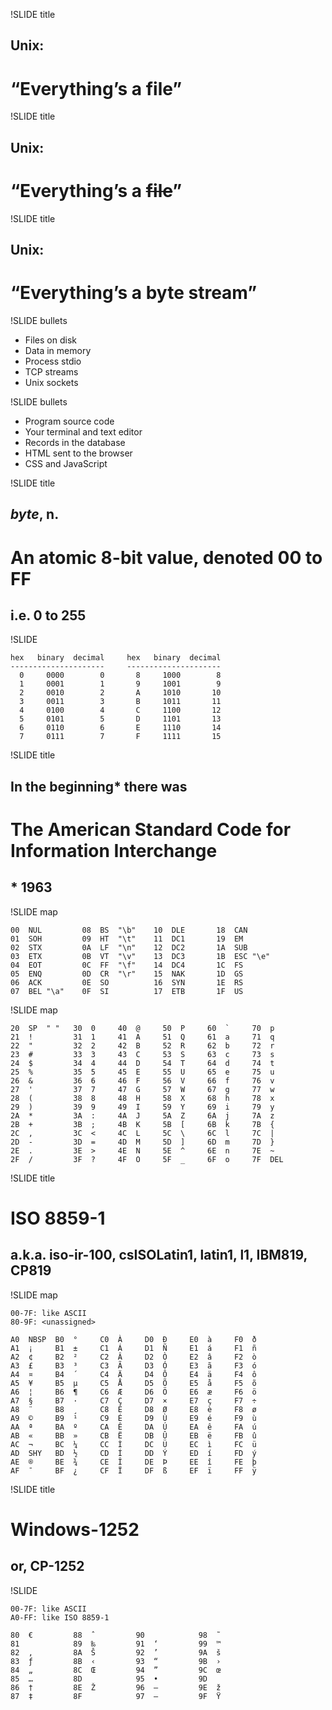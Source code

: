!SLIDE title
## Unix:
# “Everything’s a file”


!SLIDE title
## Unix:
# “Everything’s a <del>file</del>”


!SLIDE title
## Unix:
# “Everything’s a byte stream”


!SLIDE bullets

* Files on disk
* Data in memory
* Process stdio
* TCP streams
* Unix sockets


!SLIDE bullets

* Program source code
* Your terminal and text editor
* Records in the database
* HTML sent to the browser
* CSS and JavaScript


!SLIDE title
## *byte*, n.
# An atomic 8-bit value, denoted 00 to FF
## i.e. 0 to 255


!SLIDE

```
hex   binary  decimal     hex   binary  decimal
---------------------     ---------------------
  0     0000        0       8     1000        8
  1     0001        1       9     1001        9
  2     0010        2       A     1010       10
  3     0011        3       B     1011       11
  4     0100        4       C     1100       12
  5     0101        5       D     1101       13
  6     0110        6       E     1110       14
  7     0111        7       F     1111       15
``` 


!SLIDE title
## In the beginning* there was
# The American Standard Code for Information Interchange
## * 1963


!SLIDE map

```
00  NUL         08  BS  "\b"    10  DLE       18  CAN
01  SOH         09  HT  "\t"    11  DC1       19  EM
02  STX         0A  LF  "\n"    12  DC2       1A  SUB
03  ETX         0B  VT  "\v"    13  DC3       1B  ESC "\e"
04  EOT         0C  FF  "\f"    14  DC4       1C  FS
05  ENQ         0D  CR  "\r"    15  NAK       1D  GS
06  ACK         0E  SO          16  SYN       1E  RS
07  BEL "\a"    0F  SI          17  ETB       1F  US
```


!SLIDE map

```
20  SP  " "   30  0     40  @     50  P     60  `     70  p
21  !         31  1     41  A     51  Q     61  a     71  q
22  "         32  2     42  B     52  R     62  b     72  r
23  #         33  3     43  C     53  S     63  c     73  s
24  $         34  4     44  D     54  T     64  d     74  t
25  %         35  5     45  E     55  U     65  e     75  u
26  &         36  6     46  F     56  V     66  f     76  v
27  '         37  7     47  G     57  W     67  g     77  w
28  (         38  8     48  H     58  X     68  h     78  x
29  )         39  9     49  I     59  Y     69  i     79  y
2A  *         3A  :     4A  J     5A  Z     6A  j     7A  z
2B  +         3B  ;     4B  K     5B  [     6B  k     7B  {
2C  ,         3C  <     4C  L     5C  \     6C  l     7C  |
2D  -         3D  =     4D  M     5D  ]     6D  m     7D  }
2E  .         3E  >     4E  N     5E  ^     6E  n     7E  ~
2F  /         3F  ?     4F  O     5F  _     6F  o     7F  DEL
```


!SLIDE title
# ISO 8859-1
## a.k.a. iso-ir-100, csISOLatin1, latin1, l1, IBM819, CP819


!SLIDE map

```
00-7F: like ASCII
80-9F: <unassigned>

A0  NBSP  B0  °     C0  À     D0  Ð     E0  à     F0  ð
A1  ¡     B1  ±     C1  Á     D1  Ñ     E1  á     F1  ñ
A2  ¢     B2  ²     C2  Â     D2  Ò     E2  â     F2  ò
A3  £     B3  ³     C3  Ã     D3  Ó     E3  ã     F3  ó
A4  ¤     B4  ´     C4  Ä     D4  Ô     E4  ä     F4  ô
A5  ¥     B5  µ     C5  Å     D5  Õ     E5  å     F5  õ
A6  ¦     B6  ¶     C6  Æ     D6  Ö     E6  æ     F6  ö
A7  §     B7  ·     C7  Ç     D7  ×     E7  ç     F7  ÷
A8  ¨     B8  ¸     C8  È     D8  Ø     E8  è     F8  ø
A9  ©     B9  ¹     C9  É     D9  Ù     E9  é     F9  ù
AA  ª     BA  º     CA  Ê     DA  Ú     EA  ê     FA  ú
AB  «     BB  »     CB  Ë     DB  Û     EB  ë     FB  û
AC  ¬     BC  ¼     CC  Ì     DC  Ü     EC  ì     FC  ü
AD  SHY   BD  ½     CD  Í     DD  Ý     ED  í     FD  ý
AE  ®     BE  ¾     CE  Î     DE  Þ     EE  î     FE  þ
AF  ¯     BF  ¿     CF  Ï     DF  ß     EF  ï     FF  ÿ
```


!SLIDE title
# Windows-1252
## or, CP-1252


!SLIDE

```
00-7F: like ASCII
A0-FF: like ISO 8859-1

80  €         88  ˆ         90            98  ˜
81            89  ‰         91  ‘         99  ™
82  ‚         8A  Š         92  ’         9A  š
83  ƒ         8B  ‹         93  “         9B  ›
84  „         8C  Œ         94  ”         9C  œ
85  …         8D            95  •         9D
86  †         8E  Ž         96  –         9E  ž
87  ‡         8F            97  —         9F  Ÿ
```
